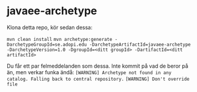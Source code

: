 # javaee-archetype

Klona detta repo, kör sedan dessa:

`mvn clean install`
`mvn archetype:generate -DarchetypeGroupId=se.adopi.edu -DarchetypeArtifactId=javaee-archetype -DarchetypeVersion=1.0 -DgroupId=<ditt groupId> -DartifactId=<ditt artifactId>`


Du får ett par felmeddelanden som dessa. Inte kommit på vad de beror på än, men verkar funka ändå:
`[WARNING] Archetype not found in any catalog. Falling back to central repository.`
`[WARNING] Don't override file`

